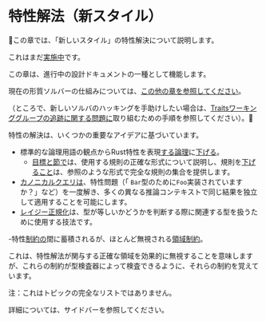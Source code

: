 # <!--Trait solving (new-style)--> 特性解法（新スタイル）

<!--🚧 This chapter describes "new-style"trait solving.-->
🚧この章では、「新しいスタイル」の特性解決について説明します。
<!--This is still in the [process of being implemented][wg];-->
これはまだ[実施中][wg]です。
<!--this chapter serves as a kind of in-progress design document.-->
この章は、進行中の設計ドキュメントの一種として機能します。
<!--If you would prefer to read about how the current trait solver works, check out [this other chapter](./traits/resolution.html).-->
現在の形質ソルバーの仕組みについては、[この他の章を参照してください](./traits/resolution.html)。
<!--(By the way, if you would like to help in hacking on the new solver, you will find instructions for getting involved in the [Traits Working Group tracking issue][wg].) 🚧-->
（ところで、新しいソルバのハッキングを手助けしたい場合は、[Traitsワーキンググループの追跡に関する問題に][wg]取り組むための手順を参照してください）。🚧

[wg]: https://github.com/rust-lang/rust/issues/48416

<!--Trait solving is based around a few key ideas:-->
特性の解決は、いくつかの重要なアイデアに基づいています。

- <!--[Lowering to logic](./traits/lowering-to-logic.html), which expresses Rust traits in terms of standard logical terms.-->
   標準的な論理用語の観点からRust特性を表現[する論理](./traits/lowering-to-logic.html)に[下げる](./traits/lowering-to-logic.html)。
  - <!--The [goals and clauses](./traits/goals-and-clauses.html) chapter describes the precise form of rules we use, and [lowering rules](./traits/lowering-rules.html) gives the complete set of lowering rules in a more reference-like form.-->
     [目標と節で](./traits/goals-and-clauses.html)は、使用する規則の正確な形式について説明し、規則を[下げること](./traits/lowering-rules.html)は、参照のような形式で完全な規則の集合を提供します。
- <!--[Canonical queries](./traits/canonical-queries.html), which allow us to solve trait problems (like "is `Foo` implemented for the type `Bar`?") once, and then apply that same result independently in many different inference contexts.-->
   [カノニカルクエリは](./traits/canonical-queries.html)、特性問題（「 `Bar`型のために`Foo`実装されていますか？」など）を一度解き、多くの異なる推論コンテキストで同じ結果を独立して適用することを可能にします。
- <!--[Lazy normalization](./traits/associated-types.html), which is the technique we use to accommodate associated types when figuring out whether types are equal.-->
   [レイジー正規化](./traits/associated-types.html)は、型が等しいかどうかを判断する際に関連する型を扱うために使用する技法です。
<!---[Region constraints](./traits/regions.html), which are accumulated during trait solving but mostly ignored.-->
-特性[制約の](./traits/regions.html)間に蓄積されるが、ほとんど無視される[領域制約](./traits/regions.html)。
<!--This means that trait solving effectively ignores the precise regions involved, always – but we still remember the constraints on them so that those constraints can be checked by thet type checker.-->
これは、特性解法が関与する正確な領域を効果的に無視することを意味しますが、これらの制約が型検査器によって検査できるように、それらの制約を覚えています。
<!--Note: this is not a complete list of topics.-->
注：これはトピックの完全なリストではありません。
<!--See the sidebar for more.-->
詳細については、サイドバーを参照してください。

